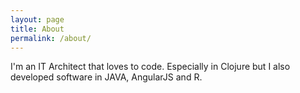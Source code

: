 ```yaml
---
layout: page
title: About
permalink: /about/
---
```


I'm an IT Architect that loves to code. Especially in Clojure but I also developed software in JAVA, AngularJS and R. 
